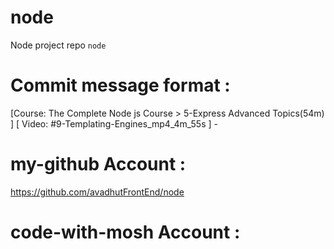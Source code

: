 # node 
Node project repo `node` 

# Commit message format : 
[Course: The Complete Node js Course > 5-Express Advanced Topics(54m) ] [ Video: #9-Templating-Engines_mp4_4m_55s ] - 


# my-github Account : 
https://github.com/avadhutFrontEnd/node 

# code-with-mosh Account : 
